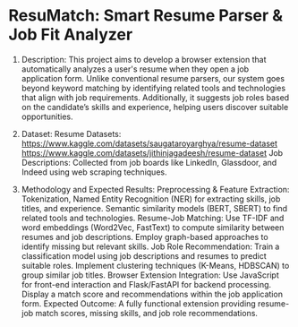 # ResuMatch: Smart Resume Parser & Job Fit Analyzer

1. Description:
This project aims to develop a browser extension that automatically analyzes a user's resume when they open a job application form. Unlike conventional resume parsers, our system goes beyond keyword matching by identifying related tools and technologies that align with job requirements. Additionally, it suggests job roles based on the candidate’s skills and experience, helping users discover suitable opportunities.

2. Dataset:
Resume Datasets: 
https://www.kaggle.com/datasets/saugataroyarghya/resume-dataset
https://www.kaggle.com/datasets/jithinjagadeesh/resume-dataset
Job Descriptions: Collected from job boards like LinkedIn, Glassdoor, and Indeed using web scraping techniques.

3. Methodology and Expected Results:
Preprocessing & Feature Extraction: Tokenization, Named Entity Recognition (NER) for extracting skills, job titles, and experience. Semantic similarity models (BERT, SBERT) to find related tools and technologies.
Resume-Job Matching: Use TF-IDF and word embeddings (Word2Vec, FastText) to compute similarity between resumes and job descriptions. Employ graph-based approaches to identify missing but relevant skills.
Job Role Recommendation: Train a classification model using job descriptions and resumes to predict suitable roles. Implement clustering techniques (K-Means, HDBSCAN) to group similar job titles.
Browser Extension Integration: Use JavaScript for front-end interaction and Flask/FastAPI for backend processing. Display a match score and recommendations within the job application form.
Expected Outcome: A fully functional extension providing resume-job match scores, missing skills, and job role recommendations.
